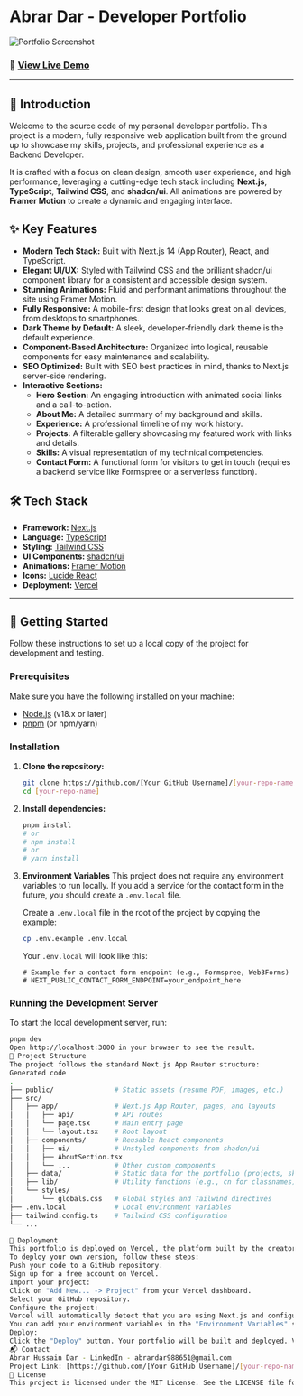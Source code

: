 # Abrar Dar - Developer Portfolio

![Portfolio Screenshot](<!-- Add a link to your screenshot here. E.g., https://i.imgur.com/your-screenshot.png -->)

<!--
**Pro Tip:** To get a great screenshot:
1. Open your live portfolio in a new incognito window.
2. Use a browser extension like "GoFullPage - Full Page Screen Capture" to capture the entire page.
3. Upload the image to a service like Imgur and paste the link above.
-->

### 🚀 [View Live Demo](<!-- Add your live deployment URL here -->)

---

## 👋 Introduction

Welcome to the source code of my personal developer portfolio. This project is a modern, fully responsive web application built from the ground up to showcase my skills, projects, and professional experience as a Backend Developer.

It is crafted with a focus on clean design, smooth user experience, and high performance, leveraging a cutting-edge tech stack including **Next.js**, **TypeScript**, **Tailwind CSS**, and **shadcn/ui**. All animations are powered by **Framer Motion** to create a dynamic and engaging interface.

## ✨ Key Features

- **Modern Tech Stack:** Built with Next.js 14 (App Router), React, and TypeScript.
- **Elegant UI/UX:** Styled with Tailwind CSS and the brilliant shadcn/ui component library for a consistent and accessible design system.
- **Stunning Animations:** Fluid and performant animations throughout the site using Framer Motion.
- **Fully Responsive:** A mobile-first design that looks great on all devices, from desktops to smartphones.
- **Dark Theme by Default:** A sleek, developer-friendly dark theme is the default experience.
- **Component-Based Architecture:** Organized into logical, reusable components for easy maintenance and scalability.
- **SEO Optimized:** Built with SEO best practices in mind, thanks to Next.js server-side rendering.
- **Interactive Sections:**
     - **Hero Section:** An engaging introduction with animated social links and a call-to-action.
     - **About Me:** A detailed summary of my background and skills.
     - **Experience:** A professional timeline of my work history.
     - **Projects:** A filterable gallery showcasing my featured work with links and details.
     - **Skills:** A visual representation of my technical competencies.
     - **Contact Form:** A functional form for visitors to get in touch (requires a backend service like Formspree or a serverless function).

## 🛠️ Tech Stack

- **Framework:** [Next.js](https://nextjs.org/)
- **Language:** [TypeScript](https://www.typescriptlang.org/)
- **Styling:** [Tailwind CSS](https://tailwindcss.com/)
- **UI Components:** [shadcn/ui](https://ui.shadcn.com/)
- **Animations:** [Framer Motion](https://www.framer.com/motion/)
- **Icons:** [Lucide React](https://lucide.dev/)
- **Deployment:** [Vercel](https://vercel.com/)

---

## 🚀 Getting Started

Follow these instructions to set up a local copy of the project for development and testing.

### Prerequisites

Make sure you have the following installed on your machine:

- [Node.js](https://nodejs.org/en/) (v18.x or later)
- [pnpm](https://pnpm.io/) (or npm/yarn)

### Installation

1. **Clone the repository:**

      ```bash
      git clone https://github.com/[Your GitHub Username]/[your-repo-name].git
      cd [your-repo-name]
      ```

2. **Install dependencies:**

      ```bash
      pnpm install
      # or
      # npm install
      # or
      # yarn install
      ```

3. **Environment Variables**
   This project does not require any environment variables to run locally. If you add a service for the contact form in the future, you should create a `.env.local` file.

      Create a `.env.local` file in the root of the project by copying the example:

      ```bash
      cp .env.example .env.local
      ```

      Your `.env.local` will look like this:

      ```env
      # Example for a contact form endpoint (e.g., Formspree, Web3Forms)
      # NEXT_PUBLIC_CONTACT_FORM_ENDPOINT=your_endpoint_here
      ```

### Running the Development Server

To start the local development server, run:

```bash
pnpm dev
Open http://localhost:3000 in your browser to see the result.
📁 Project Structure
The project follows the standard Next.js App Router structure:
Generated code
.
├── public/               # Static assets (resume PDF, images, etc.)
├── src/
│   ├── app/              # Next.js App Router, pages, and layouts
│   │   ├── api/          # API routes
│   │   └── page.tsx      # Main entry page
│   │   └── layout.tsx    # Root layout
│   ├── components/       # Reusable React components
│   │   ├── ui/           # Unstyled components from shadcn/ui
│   │   ├── AboutSection.tsx
│   │   └── ...           # Other custom components
│   ├── data/             # Static data for the portfolio (projects, skills, etc.)
│   ├── lib/              # Utility functions (e.g., cn for classnames)
│   └── styles/
│       └── globals.css   # Global styles and Tailwind directives
├── .env.local            # Local environment variables
├── tailwind.config.ts    # Tailwind CSS configuration
└── ...

🚢 Deployment
This portfolio is deployed on Vercel, the platform built by the creators of Next.js.
To deploy your own version, follow these steps:
Push your code to a GitHub repository.
Sign up for a free account on Vercel.
Import your project:
Click on "Add New... -> Project" from your Vercel dashboard.
Select your GitHub repository.
Configure the project:
Vercel will automatically detect that you are using Next.js and configure the build settings for you.
You can add your environment variables in the "Environment Variables" section if needed.
Deploy:
Click the "Deploy" button. Your portfolio will be built and deployed. Vercel will automatically redeploy the site every time you push a change to your main branch.
📬 Contact
Abrar Hussain Dar - LinkedIn - abrardar988651@gmail.com
Project Link: [https://github.com/[Your GitHub Username]/[your-repo-name]](https://github.com/[Your GitHub Username]/[your-repo-name])
📄 License
This project is licensed under the MIT License. See the LICENSE file for more details.
```
